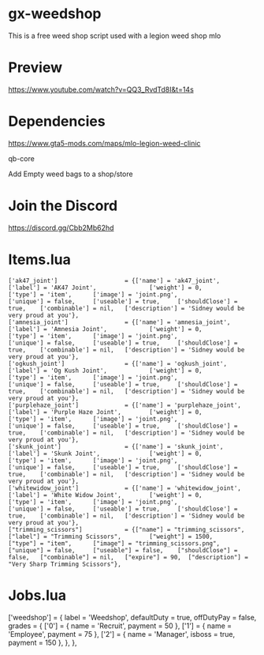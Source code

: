 # gx-weedshop
This is a free weed shop script used with a legion weed shop mlo

# Preview
https://www.youtube.com/watch?v=QQ3_RvdTd8I&t=14s

# Dependencies
https://www.gta5-mods.com/maps/mlo-legion-weed-clinic

qb-core

Add Empty weed bags to a shop/store

# Join the Discord
https://discord.gg/Cbb2Mb62hd

# Items.lua
	['ak47_joint'] 					 = {['name'] = 'ak47_joint', 			  	  	['label'] = 'AK47 Joint', 				['weight'] = 0, 		['type'] = 'item', 		['image'] = 'joint.png', 				['unique'] = false, 	['useable'] = true, 	['shouldClose'] = true,    ['combinable'] = nil,   ['description'] = 'Sidney would be very proud at you'},
	['amnesia_joint'] 				 = {['name'] = 'amnesia_joint', 			  	['label'] = 'Amnesia Joint', 			['weight'] = 0, 		['type'] = 'item', 		['image'] = 'joint.png', 				['unique'] = false, 	['useable'] = true, 	['shouldClose'] = true,    ['combinable'] = nil,   ['description'] = 'Sidney would be very proud at you'},
	['ogkush_joint'] 				 = {['name'] = 'ogkush_joint', 			  	    ['label'] = 'Og Kush Joint', 			['weight'] = 0, 		['type'] = 'item', 		['image'] = 'joint.png', 				['unique'] = false, 	['useable'] = true, 	['shouldClose'] = true,    ['combinable'] = nil,   ['description'] = 'Sidney would be very proud at you'},
	['purplehaze_joint'] 			 = {['name'] = 'purplehaze_joint', 			  	['label'] = 'Purple Haze Joint', 		['weight'] = 0, 		['type'] = 'item', 		['image'] = 'joint.png', 				['unique'] = false, 	['useable'] = true, 	['shouldClose'] = true,    ['combinable'] = nil,   ['description'] = 'Sidney would be very proud at you'},
	['skunk_joint'] 				 = {['name'] = 'skunk_joint', 			     	['label'] = 'Skunk Joint', 				['weight'] = 0, 		['type'] = 'item', 		['image'] = 'joint.png', 				['unique'] = false, 	['useable'] = true, 	['shouldClose'] = true,    ['combinable'] = nil,   ['description'] = 'Sidney would be very proud at you'},
	['whitewidow_joint'] 			 = {['name'] = 'whitewidow_joint', 			  	['label'] = 'White Widow Joint', 		['weight'] = 0, 		['type'] = 'item', 		['image'] = 'joint.png', 				['unique'] = false, 	['useable'] = true, 	['shouldClose'] = true,    ['combinable'] = nil,   ['description'] = 'Sidney would be very proud at you'},
	["trimming_scissors"] 		 	 = {["name"] = "trimming_scissors",           	["label"] = "Trimming Scissors",	 	["weight"] = 1500, 		["type"] = "item", 		["image"] = "trimming_scissors.png", 	["unique"] = false, 	["useable"] = false, 	["shouldClose"] = false,   ["combinable"] = nil,   ["expire"] = 90,  ["description"] = "Very Sharp Trimming Scissors"},
	
# Jobs.lua
  ['weedshop'] = {
		label = 'Weedshop',
		defaultDuty = true,
		offDutyPay = false,
		grades = {
            ['0'] = {
                name = 'Recruit',
                payment = 50
            },
            ['1'] = {
                name = 'Employee',
                payment = 75
            },
			['2'] = {
                name = 'Manager',
                isboss = true,
                payment = 150
            },
           },
          },

